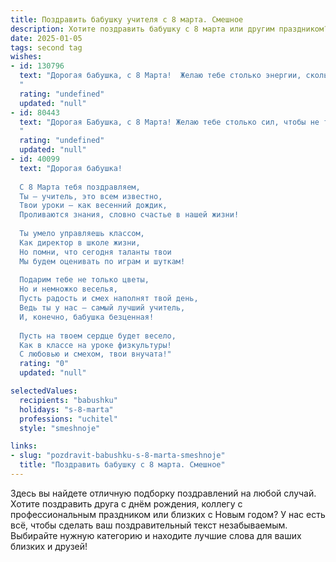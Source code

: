 ```yaml
---
title: Поздравить бабушку учителя с 8 марта. Смешное
description: Хотите поздравить бабушку с 8 марта или другим праздником? Наш ИИ создаст незабываемое поздравление, а вы обязательно выделитесь среди других.  
date: 2025-01-05
tags: second tag
wishes:
- id: 130796
  text: "Дорогая бабушка, с 8 Марта!  Желаю тебе столько энергии, сколько у тебя было учеников за всю карьеру, столько радости, сколько пятерок ты поставила, и столько терпения, сколько тебе потребовалось, чтобы выучить всех нас!  Пусть этот день будет полон улыбок, цветов и, конечно же, вкусных тортиков – без них, как известно, никакой урок не обходится!
  "
  rating: "undefined"
  updated: "null"
- id: 80443
  text: "Дорогая Бабушка, с 8 Марта! Желаю тебе столько сил, чтобы не только построить новую школу, но и обучить всех учеников, включая тех, кто строил её ;)
  "
  rating: "undefined"
  updated: "null"
- id: 40099
  text: "Дорогая бабушка!
  
  С 8 Марта тебя поздравляем,
  Ты — учитель, это всем известно,
  Твои уроки — как весенний дождик,
  Проливаются знания, словно счастье в нашей жизни!
  
  Ты умело управляешь классом,
  Как директор в школе жизни,
  Но помни, что сегодня таланты твои
  Мы будем оценивать по играм и шуткам!
  
  Подарим тебе не только цветы,
  Но и немножко веселья,
  Пусть радость и смех наполнят твой день,
  Ведь ты у нас — самый лучший учитель,
  И, конечно, бабушка безценная!
  
  Пусть на твоем сердце будет весело,
  Как в классе на уроке физкультуры!
  С любовью и смехом, твои внучата!"
  rating: "0"
  updated: "null"

selectedValues:
  recipients: "babushku"
  holidays: "s-8-marta"
  professions: "uchitel"
  style: "smeshnoje"

links:
- slug: "pozdravit-babushku-s-8-marta-smeshnoje"
  title: "Поздравить бабушку с 8 марта. Смешное"
---
```


Здесь вы найдете отличную подборку поздравлений на любой случай. 
Хотите поздравить друга с днём рождения, коллегу с профессиональным праздником или близких с Новым годом? У нас есть всё, чтобы сделать ваш поздравительный текст незабываемым. Выбирайте нужную категорию и находите лучшие слова для ваших близких и друзей!
